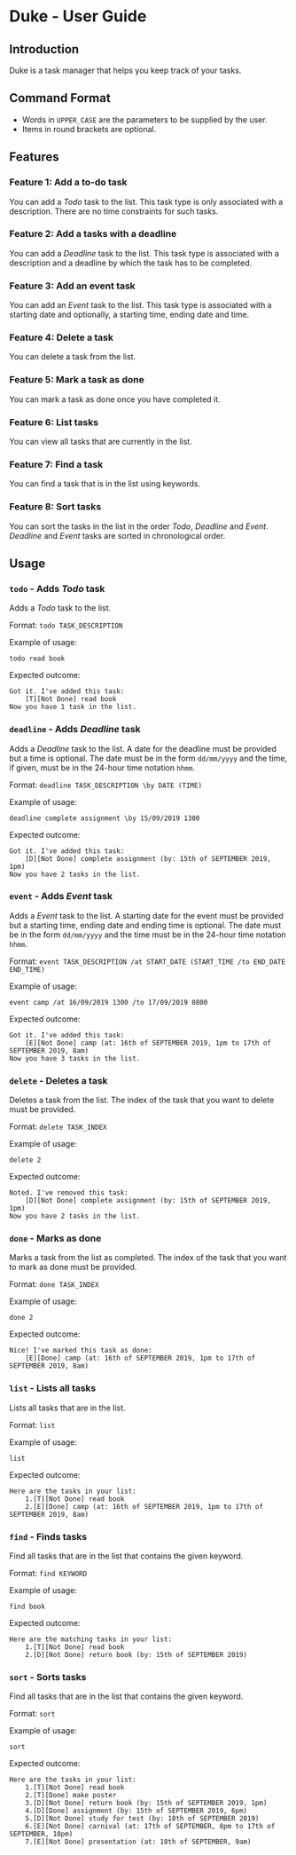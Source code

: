 # Duke - User Guide

## Introduction
Duke is a task manager that helps you keep track of your tasks.

## Command Format
* Words in `UPPER_CASE` are the parameters to be supplied by the user.
* Items in round brackets are optional.

## Features 

### Feature 1: Add a to-do task
You can add a *Todo* task to the list. 
This task type is only associated with a description.
There are no time constraints for such tasks.

### Feature 2: Add a tasks with a deadline
You can add a *Deadline* task to the list.
This task type is associated with a description 
and a deadline by which the task has to be completed.

### Feature 3: Add an event task
You can add an *Event* task to the list.
This task type is associated with a starting date and
optionally, a starting time, ending date and time.

### Feature 4: Delete a task
You can delete a task from the list.

### Feature 5: Mark a task as done
You can mark a task as done once you have completed it.

### Feature 6: List tasks
You can view all tasks that are currently in the list.

### Feature 7: Find a task
You can find a task that is in the list using keywords.

### Feature 8: Sort tasks
You can sort the tasks in the list in the order *Todo*, *Deadline* and *Event*.
*Deadline* and *Event* tasks are sorted in chronological order.

## Usage

### `todo` - Adds *Todo* task

Adds a *Todo* task to the list.

Format: `todo TASK_DESCRIPTION`

Example of usage: 

`todo read book`

Expected outcome:

```
Got it. I've added this task:
    [T][Not Done] read book
Now you have 1 task in the list.
```

### `deadline` - Adds *Deadline* task

Adds a *Deadline* task to the list. A date for the deadline must be provided
but a time is optional.
The date must be in the form `dd/mm/yyyy` 
and the time, if given, must be in the 24-hour time notation `hhmm`.


Format: `deadline TASK_DESCRIPTION \by DATE (TIME)`

Example of usage: 

`deadline complete assignment \by 15/09/2019 1300`

Expected outcome:

```
Got it. I've added this task:
    [D][Not Done] complete assignment (by: 15th of SEPTEMBER 2019, 1pm)
Now you have 2 tasks in the list.
```

### `event` - Adds *Event* task

Adds a *Event* task to the list. A starting date for the event must be provided
but a starting time, ending date and ending time is optional. The date must be in the form `dd/mm/yyyy` 
and the time must be in the 24-hour time notation `hhmm`.


Format: `event TASK_DESCRIPTION /at START_DATE (START_TIME /to END_DATE END_TIME)`

Example of usage: 

`event camp /at 16/09/2019 1300 /to 17/09/2019 0800`

Expected outcome:

```
Got it. I've added this task:
    [E][Not Done] camp (at: 16th of SEPTEMBER 2019, 1pm to 17th of SEPTEMBER 2019, 8am)
Now you have 3 tasks in the list.
```

### `delete` - Deletes a task

Deletes a task from the list. The index of the task that you want to delete
must be provided.


Format: `delete TASK_INDEX`

Example of usage: 

`delete 2`

Expected outcome:

```
Noted. I've removed this task:
    [D][Not Done] complete assignment (by: 15th of SEPTEMBER 2019, 1pm)
Now you have 2 tasks in the list.
```

### `done` - Marks as done

Marks a task from the list as completed. The index of the task that you want to mark as done
must be provided.


Format: `done TASK_INDEX`

Example of usage: 

`done 2`

Expected outcome:

```
Nice! I've marked this task as done:
    [E][Done] camp (at: 16th of SEPTEMBER 2019, 1pm to 17th of SEPTEMBER 2019, 8am)
```

### `list` - Lists all tasks 

Lists all tasks that are in the list. 

Format: `list`

Example of usage: 

`list`

Expected outcome:

```
Here are the tasks in your list:
    1.[T][Not Done] read book
    2.[E][Done] camp (at: 16th of SEPTEMBER 2019, 1pm to 17th of SEPTEMBER 2019, 8am)
```

### `find` - Finds tasks

Find all tasks that are in the list that contains the given keyword. 

Format: `find KEYWORD`

Example of usage: 

`find book`

Expected outcome:

```
Here are the matching tasks in your list:
    1.[T][Not Done] read book
    2.[D][Not Done] return book (by: 15th of SEPTEMBER 2019)
```

### `sort` - Sorts tasks

Find all tasks that are in the list that contains the given keyword. 

Format: `sort`

Example of usage: 

`sort`

Expected outcome:

```
Here are the tasks in your list:
    1.[T][Not Done] read book
    2.[T][Done] make poster
    3.[D][Not Done] return book (by: 15th of SEPTEMBER 2019, 1pm)
    4.[D][Done] assignment (by: 15th of SEPTEMBER 2019, 6pm)
    5.[D][Not Done] study for test (by: 18th of SEPTEMBER 2019)
    6.[E][Not Done] carnival (at: 17th of SEPTEMBER, 8pm to 17th of SEPTEMBER, 10pm)
    7.[E][Not Done] presentation (at: 18th of SEPTEMBER, 9am)
```
